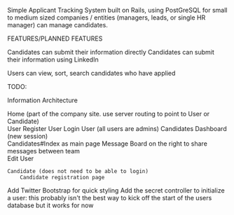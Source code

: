 Simple Applicant Tracking System built on Rails, using PostGreSQL for small to medium sized companies / entities (managers, leads, or single HR manager) can manage candidates. 

FEATURES/PLANNED FEATURES

Candidates can submit their information directly
Candidates can submit their information using LinkedIn

Users can view, sort, search candidates who have applied

TODO:  

Information Architecture

Home (part of the company site. use server routing to point to User or Candidate)  
	User
		Register User
		Login User (all users are admins)
			Candidates Dashboard (new session)  
				Candidates#Index as main page
				Message Board on the right to share messages between team  
				Edit User

	Candidate (does not need to be able to login)
		Candidate registration page		

Add Twitter Bootstrap for quick styling
Add the secret controller to initialize a user: this probably isn't the best way to kick off the start of the users database but it works for now